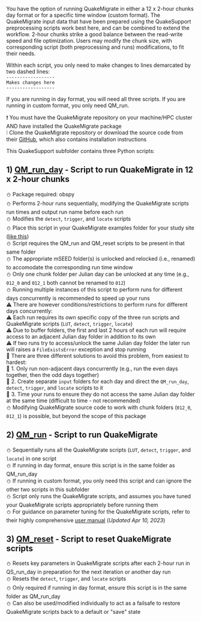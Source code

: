 You have the option of running QuakeMigrate in either a 12 x 2-hour chunks day format or for a specific time window (custom format). The QuakeMigrate input data that have been prepared using the QuakeSupport preprocessing scripts work best here, and can be combined to extend the workflow. 2-hour chunks strike a good balance between the read-write speed and file optimization. Users may modify the chunk size, with corresponding script (both preprocessing and runs) modifications, to fit their needs.

Within each script, you only need to make changes to lines demarcated by two dashed lines:  
`------------------`  
`Makes changes here`  
`------------------`  

If you are running in day format, you will need all three scripts. If you are running in custom format, you only need QM_run.

:heavy_exclamation_mark: You must have the QuakeMigrate repository on your machine/HPC cluster AND have installed the QuakeMigrate package  
:grey_exclamation: Clone the QuakeMigrate repository or download the source code from their [GitHub](https://github.com/QuakeMigrate/QuakeMigrate), which also contains installation instructions

This QuakeSupport subfolder contains three Python scripts:
## 1) [QM_run_day](https://github.com/cryoilrj/QuakeSupport/blob/main/runs/QS_QM_run_day.py) - Script to run QuakeMigrate in 12 x 2-hour chunks
:snowman: Package required: obspy  
:snowman: Performs 2-hour runs sequentially, modifying the QuakeMigrate scripts run times and output run name before each run  
:snowman: Modifies the `detect`, `trigger`, and `locate` scripts  
:snowman: Place this script in your QuakeMigrate examples folder for your study site ([like this](https://github.com/QuakeMigrate/QuakeMigrate/tree/master/examples/Icequake_Rutford))  
:snowman: Script requires the QM_run and QM_reset scripts to be present in that same folder  
:snowman: The appropriate mSEED folder(s) is unlocked and relocked (i.e., renamed) to accomodate the corresponding run time window  
:snowman: Only one chunk folder per Julian day can be unlocked at any time (e.g., `012_0` and `012_1` both cannot be renamed to `012`)  
:snowman: Running multiple instances of this script to perform runs for different days concurrently is recommended to speed up your runs  
:warning: There are however conditions/restrictions to perform runs for different days concurrently:  
:warning: Each run requires its own specific copy of the three run scripts and QuakeMigrate scripts (`LUT`, `detect`, `trigger`, `locate`)  
:warning: Due to buffer folders, the first and last 2 hours of each run will require access to an adjacent Julian day folder in addition to its own    
:warning: If two runs try to access/unlock the same Julian day folder the later run will raises a `FileExistsError` exception and stop running  
:green_book: There are three different solutions to avoid this problem, from easiest to hardest:  
:green_book: 1. Only run non-adjacent days concurrently (e.g., run the even days together, then the odd days together)  
:green_book: 2. Create separate `input` folders for each day and direct the `QM_run_day`, `detect`, `trigger`, and `locate` scripts to it  
:green_book: 3. Time your runs to ensure they do not access the same Julian day folder at the same time (difficult to time - not recommended)  
:snowman: Modifying QuakeMigrate source code to work with chunk folders (`012_0`, `012_1`) is possible, but beyond the scope of this package

## 2) [QM_run](https://github.com/cryoilrj/QuakeSupport/blob/main/runs/QS_QM_run.py) - Script to run QuakeMigrate
:snowman: Sequentially runs all the QuakeMigrate scripts (`LUT`, `detect`, `trigger`, and `locate`) in one script  
:snowman: If running in day format, ensure this script is in the same folder as QM_run_day  
:snowman: If running in custom format, you only need this script and can ignore the other two scripts in this subfolder  
:snowman: Script only runs the QuakeMigrate scripts, and assumes you have tuned your QuakeMigrate scripts appropriately before running them  
:snowman: For guidance on parameter tuning for the QuakeMigrate scripts, refer to their highly comprehensive [user manual](https://quakemigrate.readthedocs.io/_/downloads/en/stable/pdf/) (_Updated Apr 10, 2023_)

## 3) [QM_reset](https://github.com/cryoilrj/QuakeSupport/blob/main/runs/QS_QM_reset.py) - Script to reset QuakeMigrate scripts
:snowman: Resets key parameters in QuakeMigrate scripts after each 2-hour run in QS_run_day in preparation for the next iteration or another day run  
:snowman: Resets the `detect`, `trigger`, and `locate` scripts  
:snowman: Only required if running in day format, ensure this script is in the same folder as QM_run_day  
:snowman: Can also be used/modified individually to act as a failsafe to restore QuakeMigrate scripts back to a default or "save" state
